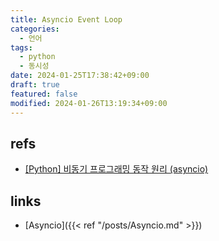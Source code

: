 ```yaml
---
title: Asyncio Event Loop
categories:
  - 언어
tags:
  - python
  - 동시성
date: 2024-01-25T17:38:42+09:00
draft: true
featured: false
modified: 2024-01-26T13:19:34+09:00
---
```



## refs
- [[Python] 비동기 프로그래밍 동작 원리 (asyncio)](https://it-eldorado.tistory.com/159)


## links
- [Asyncio]({{< ref "/posts/Asyncio.md" >}})
